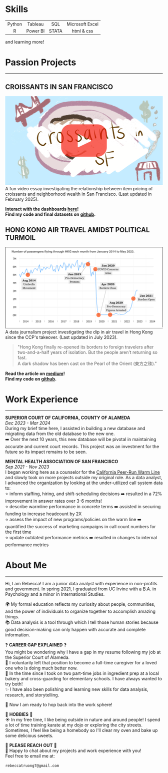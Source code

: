 # Skills

| | | | |  
|:---:|:---:|:---:|:---:|  
|Python| Tableau| SQL| Microsoft Excel|  
|R| Power BI| STATA| html & css|  

and learning more! 

# Passion Projects

---

## CROISSANTS IN SAN FRANCISCO  
[![Croissants in San Francisco](assets/img/sfcroissant_thumbnail_red.png)](https://youtu.be/wX7181LkLNU)
A fun video essay investigating the relationship between item pricing of croissants and neighborhood wealth in San Francisco. (Last updated in February 2025).  

**Interact with the dashboards [here](https://public.tableau.com/views/sf_croissant_project/homepage?:language=en-US&:sid=&:redirect=auth&:display_count=n&:origin=viz_share_link)!   
Find my code and final datasets on [github](https://github.com/rebeccatruong7/Data-Projects).**


## HONG KONG AIR TRAVEL AMIDST POLITICAL TURMOIL     
[![Government Policies Have Dimmed the Pearl of the East](assets/img/hkthumbnail_small_borders.png)](https://medium.com/@rebeccatruong7/government-policies-have-dimmed-the-pearl-of-the-east-bd0f1a855536)
A data journalism project investigating the dip in air travel in Hong Kong since the CCP's takeover. (Last updated in  July 2023).    

> "Hong Kong finally re-opened its borders to foreign travelers after two-and-a-half years of isolation. But the people aren’t returning so fast.  
A dark shadow has been cast on the Pearl of the Orient (東方之珠)."

**Read the article on [medium](https://medium.com/@rebecca.truong)!  
Find my code on [github](https://github.com/rebeccatruong7/Data-Projects).**


# Work Experience

---

**SUPERIOR COURT OF CALIFORNIA, COUNTY OF ALAMEDA**  
*Dec 2023 - Mar 2024*   
During my brief time here, I assisted in building a new database and migrating data from the old database to the new one.     
➡️ Over the next 10 years, this new database will be pivotal in maintaining accurate and current court records. This project was an investment for the future so its impact remains to be seen.  

**MENTAL HEALTH ASSOCIATION OF SAN FRANCISCO**  
*Sep 2021 - Nov 2023*   
I began working here as a counselor for the [California Peer-Run Warm Line](https://www.mentalhealthsf.org/warm-line/) and slowly took on more projects outside my original role. As a data analyst, I advanced the organization by looking at the under-utilized call system data to:  
⭐ inform staffing, hiring, and shift-scheduling decisions  ➡️ resulted in a 72% improvement in answer rates over 3-6 months!   
⭐ describe warmline performance in concrete terms ➡️ assisted in securing funding to increase headcount by 2X  
⭐ assess the impact of new programs/policies on the warm line ➡️ quantified the success of marketing campaigns in call count numbers for the first time  
⭐ update outdated performance metrics ➡️ resulted in changes to internal performance metrics  


# About Me

---

Hi, I am Rebecca! I am a junior data analyst with experience in non-profits and government. In spring 2021, I graduated from UC Irvine with a B.A. in Psychology and a minor in International Studies.  
   
🌍 My formal education reflects my curiosity about people, communities, and the power of individuals to organize together to accomplish amazing things.    
📚 Data analysis is a tool through which I tell those human stories because good decision-making can only happen with accurate and complete information.  
  

❓ **CAREER GAP EXPLAINED** ❓  
You might be wondering why I have a gap in my resume following my job at the Superior Court of Alameda.  
🧓 I voluntarily left that position to become a full-time caregiver for a loved one who is doing much better now.  
🥖 In the time since I took on two part-time jobs in ingredient prep at a local bakery and cross-guarding for elementary schools. I have always wanted to try both!  
✨ I have also been polishing and learning new skills for data analysis, research, and storytelling. 
  

🐇 Now I am ready to hop back into the work sphere!

🌱 **HOBBIES** 🌱  
☀️ In my free time, I like being outside in nature and around people! I spend a lot of time training karate at my dojo or exploring the city streets. Sometimes, I feel like being a homebody so I'll clear my oven and bake up some delicious sweets.     

👋 **PLEASE REACH OUT** 👋  
📧 Happy to chat about my projects and work experience with you!  
Feel free to email me at: 

    rebeccatruong7@gmail.com
